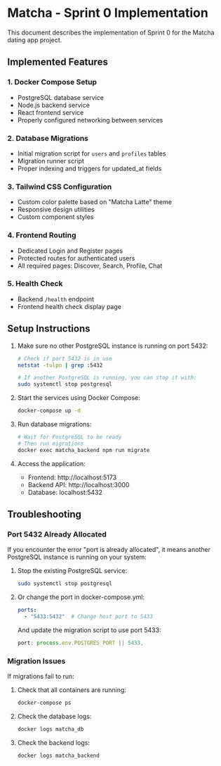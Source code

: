 # Matcha - Sprint 0 Implementation

This document describes the implementation of Sprint 0 for the Matcha dating app project.

## Implemented Features

### 1. Docker Compose Setup
- PostgreSQL database service
- Node.js backend service
- React frontend service
- Properly configured networking between services

### 2. Database Migrations
- Initial migration script for `users` and `profiles` tables
- Migration runner script
- Proper indexing and triggers for updated_at fields

### 3. Tailwind CSS Configuration
- Custom color palette based on "Matcha Latte" theme
- Responsive design utilities
- Custom component styles

### 4. Frontend Routing
- Dedicated Login and Register pages
- Protected routes for authenticated users
- All required pages: Discover, Search, Profile, Chat

### 5. Health Check
- Backend `/health` endpoint
- Frontend health check display page

## Setup Instructions

1. Make sure no other PostgreSQL instance is running on port 5432:
   ```bash
   # Check if port 5432 is in use
   netstat -tulpn | grep :5432
   
   # If another PostgreSQL is running, you can stop it with:
   sudo systemctl stop postgresql
   ```

2. Start the services using Docker Compose:
   ```bash
   docker-compose up -d
   ```

3. Run database migrations:
   ```bash
   # Wait for PostgreSQL to be ready
   # Then run migrations
   docker exec matcha_backend npm run migrate
   ```

4. Access the application:
   - Frontend: http://localhost:5173
   - Backend API: http://localhost:3000
   - Database: localhost:5432

## Troubleshooting

### Port 5432 Already Allocated

If you encounter the error "port is already allocated", it means another PostgreSQL instance is running on your system:

1. Stop the existing PostgreSQL service:
   ```bash
   sudo systemctl stop postgresql
   ```

2. Or change the port in docker-compose.yml:
   ```yaml
   ports:
     - "5433:5432"  # Change host port to 5433
   ```

   And update the migration script to use port 5433:
   ```javascript
   port: process.env.POSTGRES_PORT || 5433,
   ```

### Migration Issues

If migrations fail to run:

1. Check that all containers are running:
   ```bash
   docker-compose ps
   ```

2. Check the database logs:
   ```bash
   docker logs matcha_db
   ```

3. Check the backend logs:
   ```bash
   docker logs matcha_backend
   ```